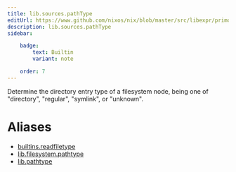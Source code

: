 ```yaml
---
title: lib.sources.pathType
editUrl: https://www.github.com/nixos/nix/blob/master/src/libexpr/primops.cc
description: lib.sources.pathType
sidebar:

    badge:
        text: Builtin
        variant: note

    order: 7
---
```


Determine the directory entry type of a filesystem node, being
one of "directory", "regular", "symlink", or "unknown".


# Aliases

- [builtins.readfiletype](/nix-doc-comments/reference/builtins/builtins-readfiletype)
- [lib.filesystem.pathtype](/nix-doc-comments/reference/lib/filesystem/lib-filesystem-pathtype)
- [lib.pathtype](/nix-doc-comments/reference/lib/lib-pathtype)


